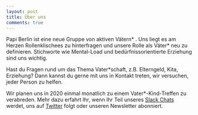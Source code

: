 ```yaml
---
layout: post
title: Über uns
comments: true
---
```


Papi Berlin ist eine neue Gruppe von aktiven Vätern* . Uns liegt es am Herzen Rollenklischees zu hinterfragen und unsere Rolle als Väter* neu zu definieren. Stichworte wie Mental-Load und bedürfnissorientierte Erziehung sind uns wichtig.

Hast du Fragen rund um das Thema Vater*schaft, z.B. Elterngeld, Kita, Erziehung? Dann kannst du gerne mit uns in Kontakt treten, wir versuchen, jeder Person zu helfen.

Wir planen uns in 2020 einmal monatlich zu einem Vater*-Kind-Treffen zu verabreden. Mehr dazu erfahrt Ihr, wenn Ihr Teil unseres [Slack Chats](http://dadaberlin.herokuapp.com/) werdet, uns auf [Twitter](https://twitter.com/papiberlin) folgt oder unseren Newsletter abonniert. 

